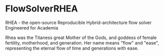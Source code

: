 # FlowSolverRHEA

RHEA - the open-source Reproducible Hybrid-architecture flow solver Engineered for Academia

Rhea was the Titaness great Mother of the Gods, and goddess of female fertility, motherhood, and generation.
Her name means "flow" and "ease", representing the eternal flow of time and generations with ease.